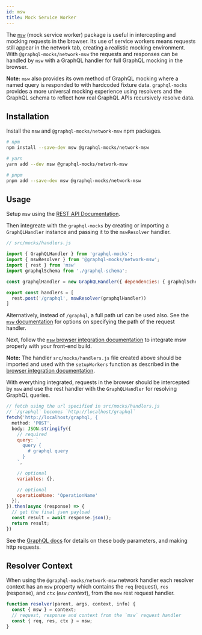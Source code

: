 ```yaml
---
id: msw
title: Mock Service Worker
---
```


The [`msw`](https://mswjs.io/) (mock service worker) package is useful in intercepting and mocking requests in the browser. Its use of service workers means requests still appear in the network tab, creating a realistic mocking environment. With `@graphql-mocks/network-msw` the requests and responses can be handled by `msw` with a GraphQL handler for full GraphQL mocking in the browser.

**Note:** `msw` also provides its own method of GraphQL mocking where a named query is responded to with hardcoded fixture data. `graphql-mocks` provides a more universal mocking experience using resolvers and the GraphQL schema to reflect how real GraphQL APIs recursively resolve data.

## Installation

Install the `msw` and  `@graphql-mocks/network-msw` npm packages.

```bash
# npm
npm install --save-dev msw @graphql-mocks/network-msw

# yarn
yarn add --dev msw @graphql-mocks/network-msw

# pnpm
pnpm add --save-dev msw @graphql-mocks/network-msw
```

## Usage

Setup `msw` using the [REST API Documentation](https://mswjs.io/docs/getting-started/mocks/rest-api).

Then integreate with the `graphql-mocks` by creating or importing a `GraphQLHandler` instance and passing it to the `mswResolver` handler.

```js
// src/mocks/handlers.js

import { GraphQLHandler } from 'graphql-mocks';
import { mswResolver } from '@graphql-mocks/network-msw';
import { rest } from 'msw'
import graphqlSchema from './graphql-schema';

const graphqlHandler = new GraphQLHandler({ dependencies: { graphqlSchema }});

export const handlers = [
  rest.post('/graphql', mswResolver(graphqlHandler))
]
```

Alternatively, instead of `/graphql`, a full path url can be used also. See the [`msw` documentation](https://mswjs.io/docs/basics/request-matching#request-url) for options on specifying the path of the request handler.

Next, follow the [`msw` browser integration documentation](https://mswjs.io/docs/getting-started/integrate/browser) to integrate msw properly with your front-end build.

**Note:** The handler `src/mocks/handlers.js` file created above should be imported and used with the `setupWorkers` function as described in the [browser integration documentation](https://mswjs.io/docs/getting-started/integrate/browser).

With everything integrated, requests in the browser should be intercepted by `msw` and use the rest handler with the `GraphQLHandler` for resolving GraphQL queries.

```js
// fetch using the url specified in src/mocks/handlers.js
// `/graphql` becomes `http://localhost/graphql`
fetch('http://localhost/graphql, {
  method: 'POST',
  body: JSON.stringify({
    // required
    query: `
      query {
        # graphql query
      }
    `,

    // optional
    variables: {},

    // optional
    operationName: 'OperationName'
  }),
}).then(async (response) => {
  // get the final json payload
  const result = await response.json();
  return result;
})
```

See the [GraphQL docs](https://graphql.org/learn/serving-over-http/#post-request) for details on these body parameters, and making http requests.

## Resolver Context

When using the `@graphql-mocks/network-msw` network handler each resolver context has an `msw` property which contains the `req` (request), `res` (response), and `ctx` (*`msw` context*), from the `msw` rest request handler.

```js
function resolver(parent, args, context, info) {
  const { msw } = context;
  // request, response and context from the `msw` request handler
  const { req, res, ctx } = msw;
}
```
